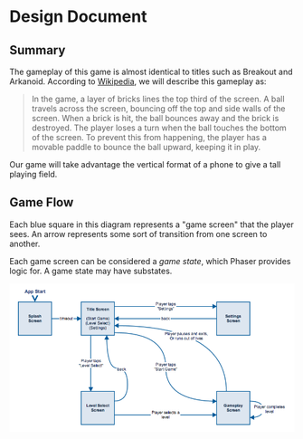 # Design Document

## Summary
The gameplay of this game is almost identical to titles such as Breakout and Arkanoid. According to [Wikipedia](http://en.wikipedia.org/wiki/Breakout_%28video_game%29), we will describe this gameplay as:

>In the game, a layer of bricks lines the top third of the screen. A ball travels across the screen, bouncing off the top and side walls of the screen. When a brick is hit, the ball bounces away and the brick is destroyed. The player loses a turn when the ball touches the bottom of the screen. To prevent this from happening, the player has a movable paddle to bounce the ball upward, keeping it in play.

Our game will take advantage the vertical format of a phone to give a tall playing field.

## Game Flow
Each blue square in this diagram represents a "game screen" that the player sees. An arrow represents some sort of transition from one screen to another.

Each game screen can be considered a *game state*, which Phaser provides logic for. A game state may have substates.

![Breakout-Style Game Flow](img/game_flow_diagram.png)
